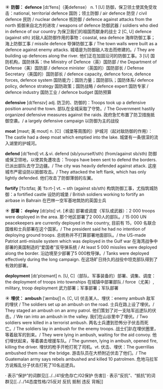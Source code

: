 ☀ <span class="category">**防御：**</span>
<span class="vocabulary">**defence**</span> [dɪ'fens]（美defense）
<span class="definition">n. 1 [U] 防御，保卫领土使其免受攻击：</span>national, territorial defence 国防；领土防御 / air defence 防空 / civil defence 民防 / nuclear defence 核防御 / defence against attacks from the north 抵御来自北方的进攻 / weapons of defence 防御武器 / soldiers who died in defence of our country 为保卫我们的祖国而献身的战士 <span class="definition">2 [C, U] defence (against sth) 对敌人起防御作用的事物：</span>coastal, sea defence 海岸防御工事；海上防御工事 / missile defence 导弹防御工事 / The town walls were built as a defence against enemy attacks. 城墙是为防御敌人攻击而修建的。/ They are building up defences along the river. 他们正在加固沿河的防御工事。<span class="definition">3 [U] 国防机构，国防体系：</span>the Ministry of Defence（英）国防部 / the Department of Defense（美）国防部 / defence minister（英国的）国防部长 / Defense Secretary（美国的）国防部长 / defence capacity, defence force, defence forces, defence system 国防能力；国防力量；国防部队；国防体系/ defence policy, defence strategy 国防政策；国防战略 / defence expert 国防专家 / defence industry 国防工业 / defence budget 国防预算
                      
<span class="vocabulary">**defensive**</span> [dɪˈfensɪv]
<span class="definition">adj. 防卫的、防御的：</span>Troops took up a defensive position around the town. 部队在全城采取了守势。/ The Government hastily organized defensive measures against the raids. 政府急忙布置了防卫措施抵御空袭。/ a largely defensive campaign 以防御为主的战役

<span class="vocabulary">**moat**</span> [məʊt; 美 moʊt]
<span class="definition">n. [C]（城堡等周围的）护城河（起对敌防御的作用）：</span>The castle had a deep moat which emptied into the lake. 城堡有一条很深的流入湖里的护城河。

<span class="vocabulary">**defend**</span> [dɪ'fend] 
<span class="definition">vt.＆vi. defend (sb/yourself/sth) (from/against sb/sth) 防御或保卫领地，以使其免遭攻击：</span>Troops have been sent to defend the borders. 已派出部队去守卫边疆。/ The city was heavily defended against attack. 这座城市严密设防以抵御攻击。/ They attacked the left flank, which has only lightly defended. 他们攻击了防御薄弱的左翼。
           
<span class="vocabulary">**fortify**</span> [ˈfɔ:tɪfaɪ; 美 ˈfɔ:rt-]
<span class="definition">vt. ~ sth (against sb/sth) 构筑防御工事，尤指筑城防御：</span>a fortified castle 设防的城堡 / British soldiers working to fortify an airbase in Bahrain 在巴林一空军基地筑防的英国士兵

☀ <span class="category">**部署：**</span>
<span class="vocabulary">**deploy**</span> [dɪˈplɔɪ]
<span class="definition">vt. [术语] 部署或调度（军队或武器）：</span>2 000 troops were deployed in the area. 那个地区部署了2 000人的部队。/ 15 000 UN peacekeepers are currently deployed in the country, 目前有 15，000 名联合国维和士兵部署在这个国家。/ The president said he had no intention of deploying ground troops. 总统称并不打算部署地面部队。/ the US-made Patriot anti-missile system which was deployed in the Gulf war 在海湾战争中部署的美国制造的“爱国者”反导弹系统 / At least 5 000 missiles were deployed along the border. 沿边境至少部署了5 000枚导弹。/ Tanks were deployed effectively during the long campaign. 在这场旷日持久的战役中坦克部队得到了有效的部署。

<span class="vocabulary">**deployment**</span> [dɪ'plɔɪmənt]
<span class="definition">n. [U, C]（部队、军事装备的）部署、调集、调度：</span>the deployment of troops into townships 在城镇中部署部队 / force（尤美）, military, troop deployment 武力部署；军事部署；军队部署

☀ <span class="category">**埋伏：**</span>
<span class="vocabulary">**ambush**</span> [ˈæmbʊʃ]
<span class="definition">n. [C, U] 伏击某人、埋伏：</span>enemy ambush 敌军的埋伏 / The soldiers set up an ambush on the road. 士兵在路上设了埋伏。/ They staged an ambush on an army patrol. 他们策划了对一支陆军巡逻队的伏击。/ We ran into an ambush in the valley. 我们在山谷里中了埋伏。/ Two soldiers were killed in a terrorist ambush. 两名士兵遭到恐怖分子伏击而死亡。/ The soldiers lay in ambush for the enemy troops. 战士们趴在埋伏圈里，等着敌军的到来。/ They were lying in ambush, waiting for the aid convoy. 他们埋伏起来，等着袭击增援车队。/ The gunmen, lying in ambush, opened fire, killing the driver. 埋伏的枪手开枪打死了司机。<span class="definition">vt. 伏击、埋伏：</span>The guerrillas ambushed them near the bridge. 游击队员在大桥附近伏击了他们。/ The Guatemalan army says rebels ambushed and killed 10 patrolmen. 危地马拉军方说叛乱分子伏击打死了10名巡逻兵。

· 表示“保护”的词群见[[../../41安危存亡/02保护 伤害]]
· 表示“反抗”、“抵抗”的词群见[[../../14态度性格/25反对 反抗 抵制 违反 背叛]]
